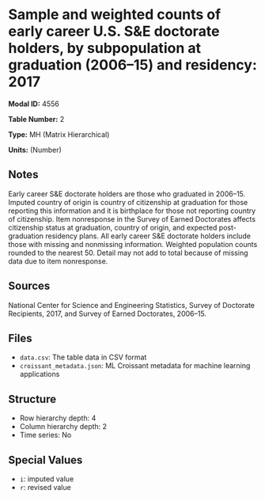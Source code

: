 # Sample and weighted counts of early career U.S. S&E doctorate holders, by subpopulation at graduation (2006–15) and residency: 2017

**Modal ID:** 4556

**Table Number:** 2

**Type:** MH (Matrix Hierarchical)

**Units:** (Number)

## Notes

Early career S&E doctorate holders are those who graduated in 2006–15. Imputed country of origin is country of citizenship at graduation for those reporting this information and it is birthplace for those not reporting country of citizenship. Item nonresponse in the Survey of Earned Doctorates affects citizenship status at graduation, country of origin, and expected post-graduation residency plans. All early career S&E doctorate holders include those with missing and nonmissing information. Weighted population counts rounded to the nearest 50. Detail may not add to total because of missing data due to item nonresponse.

## Sources

National Center for Science and Engineering Statistics, Survey of Doctorate Recipients, 2017, and Survey of Earned Doctorates, 2006–15.

## Files

- `data.csv`: The table data in CSV format
- `croissant_metadata.json`: ML Croissant metadata for machine learning applications

## Structure

- Row hierarchy depth: 4
- Column hierarchy depth: 2
- Time series: No

## Special Values

- `i`: imputed value
- `r`: revised value
